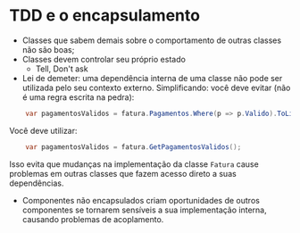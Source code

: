 # TDD e o encapsulamento

- Classes que sabem demais sobre o comportamento de outras classes não são boas;
- Classes devem controlar seu próprio estado
    - Tell, Don't ask
- Lei de demeter: uma dependência interna de uma classe não pode ser utilizada pelo seu contexto externo. Simplificando: você deve evitar (não é uma regra escrita na pedra):
```C#
    var pagamentosValidos = fatura.Pagamentos.Where(p => p.Valido).ToList();
```

Você deve utilizar:
```C#
    var pagamentosValidos = fatura.GetPagamentosValidos();
```

Isso evita que mudanças na implementação da classe `Fatura` cause problemas em outras classes que fazem acesso direto a suas dependências.

- Componentes não encapsulados criam oportunidades de outros componentes se tornarem sensíveis a sua implementação interna, causando problemas de acoplamento.